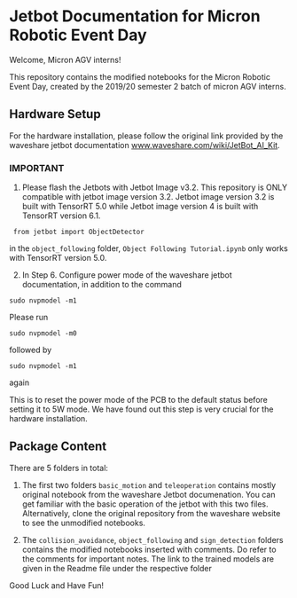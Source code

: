 # Jetbot Documentation for Micron Robotic Event Day 


Welcome, Micron AGV interns!

This repository contains the modified notebooks for the Micron Robotic Event Day, created by the 2019/20 semester 2 batch of micron AGV interns.


## Hardware Setup

For the hardware installation, please follow the original link provided by the waveshare jetbot documentation www.waveshare.com/wiki/JetBot_AI_Kit. 

### IMPORTANT 

1. Please flash the Jetbots with Jetbot Image v3.2. This repository is ONLY compatible with jetbot image version 3.2. Jetbot image version 3.2 is built with TensorRT 5.0 while Jetbot image version 4 is built with TensorRT version 6.1. 
  
  ```
   from jetbot import ObjectDetector 
  ```

  in the ```object_following``` folder, ```Object Following Tutorial.ipynb``` only works with TensorRT version 5.0. 

2. In Step 6. Configure power mode of the waveshare jetbot documentation, in addition to the command

```
sudo nvpmodel -m1
```

  Please run 
  
  ```
  sudo nvpmodel -m0
  ```
  
  followed by 
  
  ```
  sudo nvpmodel -m1
  ``` 
  again
  
  This is to reset the power mode of the PCB to the default status before setting it to 5W mode. We have found out this step is very crucial for the hardware installation. 
  


## Package Content
There are 5 folders in total:

1. The first two folders ```basic_motion``` and ```teleoperation``` contains mostly original notebook from the waveshare Jetbot documenation. You can get familiar with the basic operation of the jetbot with this two files. Alternatively, clone the original repository from the waveshare website to see the unmodified notebooks.

2. The ```collision_avoidance```, ```object_following``` and ```sign_detection``` folders contains the modified notebooks inserted with comments. Do refer to the comments for important notes. The link to the trained models are given in the Readme file under the respective folder


Good Luck and Have Fun!
